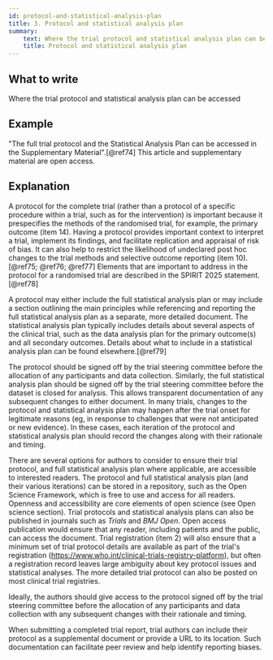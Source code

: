 ```yaml
---
id: protocol-and-statistical-analysis-plan
title: 3. Protocol and statistical analysis plan
summary:
    text: Where the trial protocol and statistical analysis plan can be accessed.
    title: Protocol and statistical analysis plan
---
```


## What to write

Where the trial protocol and statistical analysis plan can be accessed

## Example

"The full trial protocol and the Statistical Analysis Plan can be
accessed in the Supplementary Material".[@ref74] This article and
supplementary material are open access.

## Explanation

A protocol for the complete trial (rather than a protocol of a specific
procedure within a trial, such as for the intervention) is important
because it prespecifies the methods of the randomised trial, for
example, the primary outcome (item 14). Having a protocol provides
important context to interpret a trial, implement its findings, and
facilitate replication and appraisal of risk of bias. It can also help
to restrict the likelihood of undeclared post hoc changes to the trial
methods and selective outcome reporting (item 10).[@ref75; @ref76; @ref77] Elements that are important to address in the protocol for a
randomised trial are described in the SPIRIT 2025 statement.[@ref78]

A protocol may either include the full statistical analysis plan or may
include a section outlining the main principles while referencing and
reporting the full statistical analysis plan as a separate, more
detailed document. The statistical analysis plan typically includes
details about several aspects of the clinical trial, such as the data
analysis plan for the primary outcome(s) and all secondary outcomes.
Details about what to include in a statistical analysis plan can be
found elsewhere.[@ref79]

The protocol should be signed off by the trial steering committee before
the allocation of any participants and data collection. Similarly, the
full statistical analysis plan should be signed off by the trial
steering committee before the dataset is closed for analysis. This
allows transparent documentation of any subsequent changes to either
document. In many trials, changes to the protocol and statistical
analysis plan may happen after the trial onset for legitimate reasons
(eg, in response to challenges that were not anticipated or new
evidence). In these cases, each iteration of the protocol and
statistical analysis plan should record the changes along with their
rationale and timing.

There are several options for authors to consider to ensure their trial
protocol, and full statistical analysis plan where applicable, are
accessible to interested readers. The protocol and full statistical
analysis plan (and their various iterations) can be stored in a
repository, such as the Open Science Framework, which is free to use and
access for all readers. Openness and accessibility are core elements of
open science (see Open science section). Trial protocols and statistical
analysis plans can also be published in journals such as *Trials* and
*BMJ Open*. Open access publication would ensure that any reader,
including patients and the public, can access the document. Trial
registration (item 2) will also ensure that a minimum set of trial
protocol details are available as part of the trial's registration
(<https://www.who.int/clinical-trials-registry-platform>), but often a
registration record leaves large ambiguity about key protocol issues and
statistical analyses. The more detailed trial protocol can also be
posted on most clinical trial registries.

Ideally, the authors should give access to the protocol signed off by
the trial steering committee before the allocation of any participants
and data collection with any subsequent changes with their rationale and
timing.

When submitting a completed trial report, trial authors can include
their protocol as a supplemental document or provide a URL to its
location. Such documentation can facilitate peer review and help
identify reporting biases.
